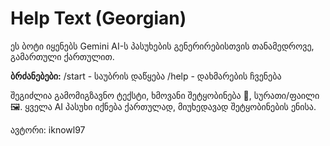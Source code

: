 # Help Text (Georgian)

ეს ბოტი იყენებს Gemini AI-ს პასუხების გენერირებისთვის თანამედროვე, გამართული ქართულით.

<b>ბრძანებები:</b>
/start - საუბრის დაწყება
/help - დახმარების ჩვენება

შეგიძლია გამომიგზავნო ტექსტი, ხმოვანი შეტყობინება 🎤, სურათი/ფაილი 🖼️.
ყველა AI პასუხი იქნება ქართულად, მიუხედავად შეტყობინების ენისა.

ავტორი: iknowl97
